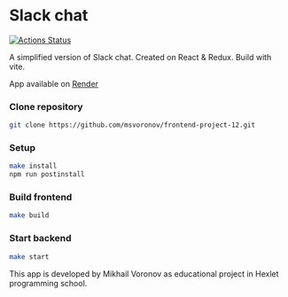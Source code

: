 # Slack chat

[![Actions Status](https://github.com/msvoronov/frontend-project-12/actions/workflows/hexlet-check.yml/badge.svg)](https://github.com/msvoronov/frontend-project-12/actions)

A simplified version of Slack chat.
Created on React & Redux. Build with vite.

App available on [Render](https://slack-chat-n33b.onrender.com/)

### Clone repository

```bash
git clone https://github.com/msvoronov/frontend-project-12.git
```

### Setup

```bash
make install
npm run postinstall
```

### Build frontend

```bash
make build
```

### Start backend

```bash
make start
```

This app is developed by Mikhail Voronov as educational project in Hexlet programming school.
